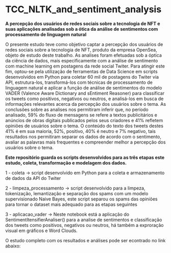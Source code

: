 # TCC_NLTK_and_sentiment_analysis
**A percepção dos usuários de redes sociais sobre a tecnologia de NFT e suas aplicações analisadas sob a ótica da análise de sentimentos com processamento de linguagem natural**


O presente estudo teve como objetivo captar a percepção dos usuários de redes sociais sobre a tecnologia de NFT, produto da empresa OpenSea, objeto de estudo deste trabalho. As analises foram efetuadas sob a óptica da ciência de dados, mais especificamente com a análise de sentimento com machine learning em postagens da rede social Twiter. Para atingir este fim, optou-se pela utilização de ferramentas de Data Science em scripts desenvolvidos em Python para coletar 60 mil de postagens do Twiter via API, estrutura-los, transformá-los com técnicas de processamento de linguagem natural e aplicar a função de análise de sentimentos do  modelo VADER (Valence Aware Dictionary and sEntiment Reasoner) para classificar os tweets como positivos, negativos ou neutros, e analisá-los em busca de informações relevantes acerca da percepção dos usuários sobre o tema. As conclusões sobre as analises nos permitiram inferir que, no período analisado, 59% do fluxo de mensagens se refere a textos publicitários e anúncios de obras digitais publicados pelos seus criadores e 41% refletem opiniões de usuários sobre o tema. O conteúdo do texto dos tweets destes 41% é em sua maioria, 52%, positivo, 40% é neutro e 7% negativo, tais resultados nos permitiram separar os dados de acordo com o sentimento, avaliar as palavras mais frequentes e compreender melhor a percepção dos usuários sobre o tema.  

**Este repositório guarda os scripts desenvolvidos para as três etapas este estudo, coleta, transformação e modelagem dos dados.**

1 - coleta -> script desenvolvido em Python para a coleta e armazenamento de dados da API do Twiter

2 - limpeza_processamento -> script desenvolvido para a limpeza, tokenização, lemantização e separação dos spams com um modelo supervisionado Naive Bayes, este script separou os spams das opiniões para tornar o dataset mais adequado para as etapas seguintes

3 - aplicacao_vader  -> Neste notebook está a aplicação do SentimentItensifierAnaliser() para a analise de sentimentos e classificação dos tweets como positivos, negativos ou neutros, há também a exproração visual em gráficos e Word Clouds.

O estudo completo com os resultados e análises pode ser econtrado no link abaixo:

